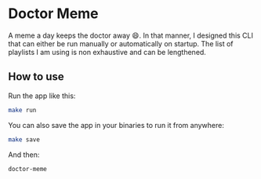 # Doctor Meme

A meme a day keeps the doctor away 😄. In that manner, I designed this CLI that can either be run manually or
automatically on startup.
The list of playlists I am using is non exhaustive and can be lengthened.

## How to use

Run the app like this:
```bash
make run
```

You can also save the app in your binaries to run it from anywhere:
```bash
make save
```

And then:
```bash
doctor-meme
```
